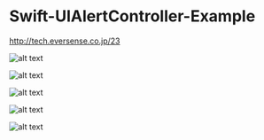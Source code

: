 Swift-UIAlertController-Example
===============================

http://tech.eversense.co.jp/23

![alt text](https://raw.githubusercontent.com/eversense/Swift-UIAlertController-Example/master/screenshot/1.png) 

![alt text](https://raw.githubusercontent.com/eversense/Swift-UIAlertController-Example/master/screenshot/2.png)
 
![alt text](https://raw.githubusercontent.com/eversense/Swift-UIAlertController-Example/master/screenshot/3.png)
 
![alt text](https://raw.githubusercontent.com/eversense/Swift-UIAlertController-Example/master/screenshot/4.png)
 
![alt text](https://raw.githubusercontent.com/eversense/Swift-UIAlertController-Example/master/screenshot/5.png)

